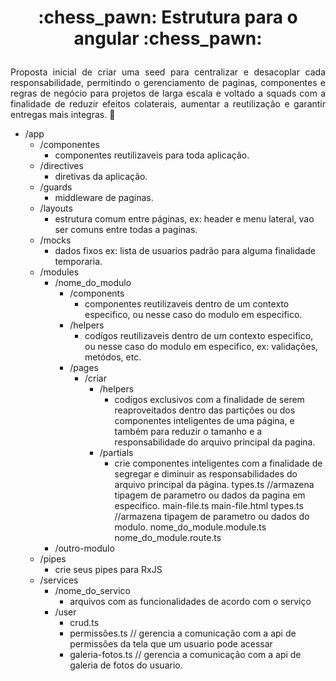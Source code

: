 <h1 align="center">
    <p>:chess_pawn: Estrutura para o angular :chess_pawn:</p>
</h1>

<p align="justify">Proposta inicial de criar uma seed para centralizar e desacoplar cada responsabilidade, permitindo o gerenciamento de paginas, componentes e regras de negócio para projetos de larga escala e voltado a squads com a finalidade de reduzir efeitos colaterais, aumentar a reutilização e garantir entregas mais integras. 🚀</p>

- /app
  - /componentes
    - componentes reutilizaveis para toda aplicação.
  - /directives
    - diretivas da aplicação.
  - /guards
    - middleware de paginas. 
  - /layouts
    - estrutura comum entre páginas, ex: header e menu lateral, vao ser comuns entre todas a paginas. 
  - /mocks
    - dados fixos ex: lista de usuarios padrão para alguma finalidade temporaria.
  - /modules
    - /nome_do_modulo
      - /components
        - componentes reutilizaveis dentro de um contexto especifico, ou nesse caso do modulo em especifico.
      - /helpers
        - codígos reutilizaveis dentro de um contexto especifico, ou nesse caso do modulo em especifico, ex: validações, metódos, etc.
      - /pages
        - /criar
          - /helpers
            - codígos exclusivos com a finalidade de serem reaproveitados dentro das partições ou dos componentes inteligentes de uma página, e também para reduzir o tamanho e a responsabilidade do arquivo principal da pagina.
          - /partials
            - crie componentes inteligentes com a finalidade de segregar e diminuir as responsabilidades do arquivo principal da página.
          types.ts //armazena tipagem de parametro ou dados da pagina em especifico.
          main-file.ts
          main-file.html
      types.ts //armazena tipagem de parametro ou dados do modulo.
      nome_do_module.module.ts
      nome_do_module.route.ts
    - /outro-modulo
  - /pipes
    - crie seus pipes para RxJS
  - /services
    - /nome_do_servico 
      - arquivos com as funcionalidades de acordo com o serviço
    - /user
      - crud.ts
      - permissões.ts // gerencia a comunicação com a api de permissões da tela que um usuario pode acessar  
      - galeria-fotos.ts // gerencia a comunicação com a api de galeria de fotos do usuario.